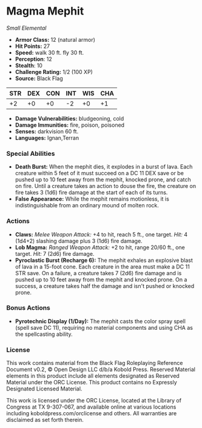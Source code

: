 # Magma Mephit

*Small* *Elemental*

- **Armor Class:** 12 (natural armor)
- **Hit Points:** 27 
- **Speed:** walk 30 ft. fly 30 ft.
- **Perception**: 12
- **Stealth**: 10
- **Challenge Rating:** 1/2 (100 XP)
- **Source:** Black Flag

| STR | DEX | CON | INT | WIS | CHA |
| --- | --- | --- | --- | --- | --- |
| +2 | +0 | +0 | -2 | +0 | +1 |

- **Damage Vulnerabilities:** bludgeoning, cold
- **Damage Immunities:** fire, poison, poisoned
- **Senses:** darkvision 60 ft.
- **Languages:** Ignan,Terran

### Special Abilities

- **Death Burst:** When the mephit dies, it explodes in a burst of lava. Each creature within 5 feet of it must succeed on a DC 11 DEX save or be pushed up to 10 feet away from the mephit, knocked prone, and catch on fire. Until a creature takes an action to douse the fire, the creature on fire takes 3 (1d6) fire damage at the start of each of its turns.
- **False Appearance:** While the mephit remains motionless, it is indistinguishable from an ordinary mound of molten rock.

### Actions

- **Claws:** _Melee Weapon Attack:_ +4 to hit, reach 5 ft., one target. _Hit:_ 4 (1d4+2) slashing damage plus 3 (1d6) fire damage.
- **Lob Magma:** _Ranged Weapon Attack:_ +2 to hit, range 20/60 ft., one target. _Hit:_ 7 (2d6) fire damage.
- **Pyroclastic Burst (Recharge 6):** The mephit exhales an explosive blast of lava in a 15-foot cone. Each creature in the area must make a DC 11 STR save. On a failure, a creature takes 7 (2d6) fire damage and is pushed up to 10 feet away from the mephit and knocked prone. On a success, a creature takes half the damage and isn't pushed or knocked prone.

### Bonus Actions

- **Pyrotechnic Display (1/Day):** The mephit casts the color spray spell (spell save DC 11), requiring no material components and using CHA as the spellcasting ability.


### License

This work contains material from the Black Flag Roleplaying Reference Document v0.2, © Open Design LLC d/b/a Kobold Press. Reserved Material elements in this product include all elements designated as Reserved Material under the ORC License. This product contains no Expressly Designated Licensed Material.

This work is licensed under the ORC License, located at the Library of Congress at TX 9-307-067, and available online at various locations including koboldpress.com/orclicense and others. All warranties are disclaimed as set forth therein.
